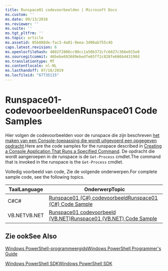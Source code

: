 ```yaml
---
title: Runspace01 codevoorbeelden | Microsoft Docs
ms.custom: ''
ms.date: 09/13/2016
ms.reviewer: ''
ms.suite: ''
ms.tgt_pltfrm: ''
ms.topic: article
ms.assetid: 05b088de-fac3-4a01-9eea-3d96ab755c4b
caps.latest.revision: 6
ms.openlocfilehash: 4802f2806cc90cc1a50b372cfc6027c366e015e0
ms.sourcegitcommit: 46bebe692689ebedfe65ff2c828fe666b443198d
ms.translationtype: MT
ms.contentlocale: nl-NL
ms.lasthandoff: 07/10/2019
ms.locfileid: "67735115"
---
```

# <a name="runspace01-code-samples"></a><span data-ttu-id="ef8f2-102">Runspace01-codevoorbeelden</span><span class="sxs-lookup"><span data-stu-id="ef8f2-102">Runspace01 Code Samples</span></span>

<span data-ttu-id="ef8f2-103">Hier volgen de codevoorbeelden voor de runspace die zijn beschreven [het maken van een Console-toepassing die wordt uitgevoerd een opgegeven opdracht](/dotnet/csharp/programming-guide/inside-a-program/hello-world-your-first-program).</span><span class="sxs-lookup"><span data-stu-id="ef8f2-103">Here are the code samples for the runspace described in [Creating a Console Application That Runs a Specified Command](/dotnet/csharp/programming-guide/inside-a-program/hello-world-your-first-program).</span></span> <span data-ttu-id="ef8f2-104">De opdracht die wordt aangeroepen in de runspace is de `Get-Process` cmdlet.</span><span class="sxs-lookup"><span data-stu-id="ef8f2-104">The command that is invoked in the runspace is the `Get-Process` cmdlet.</span></span>

<span data-ttu-id="ef8f2-105">Volledig voorbeeld van code, Zie de volgende onderwerpen.</span><span class="sxs-lookup"><span data-stu-id="ef8f2-105">For complete sample code, see the following topics.</span></span>

|<span data-ttu-id="ef8f2-106">Taal</span><span class="sxs-lookup"><span data-stu-id="ef8f2-106">Language</span></span>|<span data-ttu-id="ef8f2-107">Onderwerp</span><span class="sxs-lookup"><span data-stu-id="ef8f2-107">Topic</span></span>|
|--------------|-----------|
|<span data-ttu-id="ef8f2-108">C#</span><span class="sxs-lookup"><span data-stu-id="ef8f2-108">C#</span></span>|[<span data-ttu-id="ef8f2-109">Runspace01 (C#) codevoorbeeld</span><span class="sxs-lookup"><span data-stu-id="ef8f2-109">Runspace01 (C#) Code Sample</span></span>](./runspace01-csharp-code-sample.md)|
|<span data-ttu-id="ef8f2-110">VB.NET</span><span class="sxs-lookup"><span data-stu-id="ef8f2-110">VB.NET</span></span>|[<span data-ttu-id="ef8f2-111">Runspace01 codevoorbeeld (VB.NET)</span><span class="sxs-lookup"><span data-stu-id="ef8f2-111">Runspace01 (VB.NET) Code Sample</span></span>](./runspace01-vb-net-code-sample.md)|

## <a name="see-also"></a><span data-ttu-id="ef8f2-112">Zie ook</span><span class="sxs-lookup"><span data-stu-id="ef8f2-112">See Also</span></span>

[<span data-ttu-id="ef8f2-113">Windows PowerShell-programmeergids</span><span class="sxs-lookup"><span data-stu-id="ef8f2-113">Windows PowerShell Programmer's Guide</span></span>](./windows-powershell-programmer-s-guide.md)

[<span data-ttu-id="ef8f2-114">Windows PowerShell SDK</span><span class="sxs-lookup"><span data-stu-id="ef8f2-114">Windows PowerShell SDK</span></span>](../windows-powershell-reference.md)
